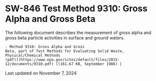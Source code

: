 
# SW-846 Test Method 9310: Gross Alpha and Gross Beta  


The following document describes the measurement of gross alpha and
gross beta particle activities in surface and ground waters.

    - Method 9310: Gross Alpha and Gross
    Beta, part of Test Methods for Evaluating Solid Waste,
    Physical/Chemical Methods
    (pdf)](https://www.epa.gov/sites/default/files/2015-12/documents/9310.pdf) [(161.67 KB, September 1986) ] 

Last updated on November 7, 2024

